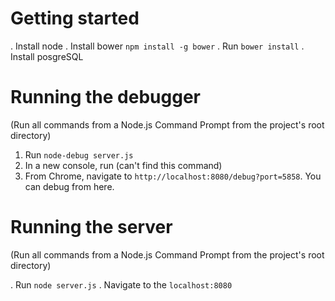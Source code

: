 # Getting started
. Install node
. Install bower `npm install -g bower`
. Run `bower install`
. Install posgreSQL

# Running the debugger
(Run all commands from a Node.js Command Prompt from the project's root directory)

1. Run `node-debug server.js`
2. In a new console, run (can't find this command)
3. From Chrome, navigate to `http://localhost:8080/debug?port=5858`. You can debug from here.

# Running the server
(Run all commands from a Node.js Command Prompt from the project's root directory)

. Run `node server.js`
. Navigate to the `localhost:8080`
